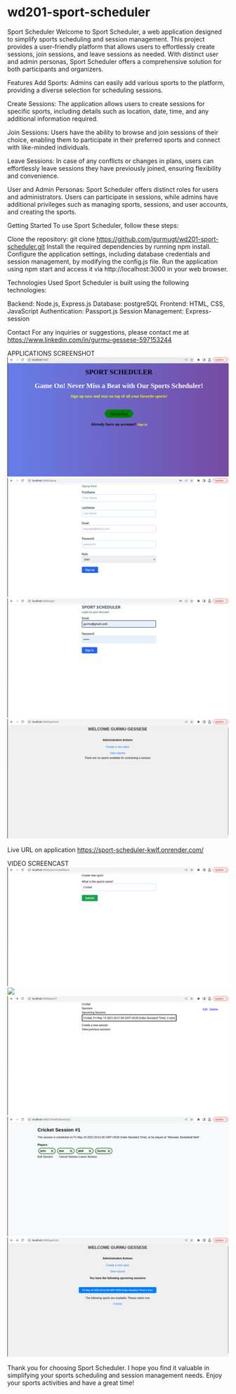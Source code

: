 # wd201-sport-scheduler
Sport Scheduler
Welcome to Sport Scheduler, a web application designed to simplify sports scheduling and session management. This project provides a user-friendly platform that allows users to effortlessly create sessions, join sessions, and leave sessions as needed. With distinct user and admin personas, Sport Scheduler offers a comprehensive solution for both participants and organizers.

Features
Add Sports: Admins can easily add various sports to the platform, providing a diverse selection for scheduling sessions.

Create Sessions: The application allows users to create sessions for specific sports, including details such as location, date, time, and any additional information required.

Join Sessions: Users have the ability to browse and join sessions of their choice, enabling them to participate in their preferred sports and connect with like-minded individuals.

Leave Sessions: In case of any conflicts or changes in plans, users can effortlessly leave sessions they have previously joined, ensuring flexibility and convenience.

User and Admin Personas: Sport Scheduler offers distinct roles for users and administrators. Users can participate in sessions, while admins have additional privileges such as managing sports, sessions, and user accounts, and creating the sports.

Getting Started
To use Sport Scheduler, follow these steps:

Clone the repository: git clone https://github.com/gurmugt/wd201-sport-scheduler.git
Install the required dependencies by running npm install.
Configure the application settings, including database credentials and session management, by modifying the config.js file.
Run the application using npm start and access it via http://localhost:3000 in your web browser.

Technologies Used
Sport Scheduler is built using the following technologies:

Backend: Node.js, Express.js
Database: postgreSQL
Frontend: HTML, CSS, JavaScript
Authentication: Passport.js
Session Management: Express-session

Contact
For any inquiries or suggestions, please contact me at https://www.linkedin.com/in/gurmu-gessese-597153244

APPLICATIONS SCREENSHOT
<img src="images/home.png">
<img src="images/signup.png">
<img src="images/login.png">
<img src="images/firstPage.png">


Live URL on application
https://sport-scheduler-kwlf.onrender.com/

VIDEO SCREENCAST
<img src="images/createSport.png">
<img src="images/addSessions.png">
<img src="images/displaySessionsvid.png">
<img src="images/editSessions.png">
<img src="images/firstPageVid.png">

Thank you for choosing Sport Scheduler. I hope you find it valuable in simplifying your sports scheduling and session management needs. Enjoy your sports activities and have a great time!
